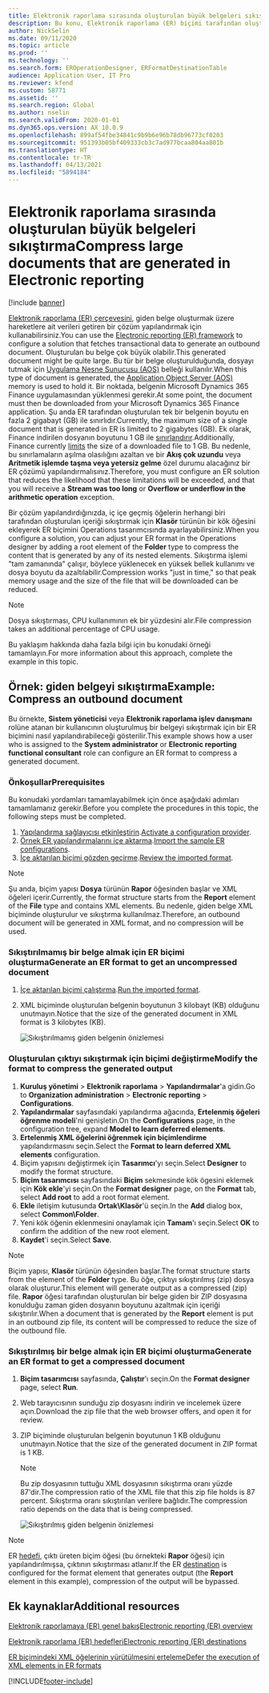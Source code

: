 ```yaml
---
title: Elektronik raporlama sırasında oluşturulan büyük belgeleri sıkıştırma
description: Bu konu, Elektronik raporlama (ER) biçimi tarafından oluşturulan büyük belgelerin nasıl sıkıştırılacağını açıklamaktadır.
author: NickSelin
ms.date: 09/11/2020
ms.topic: article
ms.prod: ''
ms.technology: ''
ms.search.form: EROperationDesigner, ERFormatDestinationTable
audience: Application User, IT Pro
ms.reviewer: kfend
ms.custom: 58771
ms.assetid: ''
ms.search.region: Global
ms.author: nselin
ms.search.validFrom: 2020-01-01
ms.dyn365.ops.version: AX 10.0.9
ms.openlocfilehash: 899af54fbe34841c9b9b6e96b78db96773cf0203
ms.sourcegitcommit: 951393b05bf409333cb3c7ad977bcaa804aa801b
ms.translationtype: HT
ms.contentlocale: tr-TR
ms.lasthandoff: 04/13/2021
ms.locfileid: "5894184"
---
```

# <a name="compress-large-documents-that-are-generated-in-electronic-reporting"></a><span data-ttu-id="0a8ac-103">Elektronik raporlama sırasında oluşturulan büyük belgeleri sıkıştırma</span><span class="sxs-lookup"><span data-stu-id="0a8ac-103">Compress large documents that are generated in Electronic reporting</span></span> 

[!include [banner](../includes/banner.md)]

<span data-ttu-id="0a8ac-104">[Elektronik raporlama (ER) çerçevesini](general-electronic-reporting.md), giden belge oluşturmak üzere hareketlere ait verileri getiren bir çözüm yapılandırmak için kullanabilirsiniz.</span><span class="sxs-lookup"><span data-stu-id="0a8ac-104">You can use the [Electronic reporting (ER) framework](general-electronic-reporting.md) to configure a solution that fetches transactional data to generate an outbound document.</span></span> <span data-ttu-id="0a8ac-105">Oluşturulan bu belge çok büyük olabilir.</span><span class="sxs-lookup"><span data-stu-id="0a8ac-105">This generated document might be quite large.</span></span> <span data-ttu-id="0a8ac-106">Bu tür bir belge oluşturulduğunda, dosyayı tutmak için [Uygulama Nesne Sunucusu (AOS)](../dev-tools/access-instances.md#location-of-packages-source-code-and-other-aos-configurations) belleği kullanılır.</span><span class="sxs-lookup"><span data-stu-id="0a8ac-106">When this type of document is generated, the [Application Object Server (AOS)](../dev-tools/access-instances.md#location-of-packages-source-code-and-other-aos-configurations) memory is used to hold it.</span></span> <span data-ttu-id="0a8ac-107">Bir noktada, belgenin Microsoft Dynamics 365 Finance uygulamasından yüklenmesi gerekir.</span><span class="sxs-lookup"><span data-stu-id="0a8ac-107">At some point, the document must then be downloaded from your Microsoft Dynamics 365 Finance application.</span></span> <span data-ttu-id="0a8ac-108">Şu anda ER tarafından oluşturulan tek bir belgenin boyutu en fazla 2 gigabayt (GB) ile sınırlıdır.</span><span class="sxs-lookup"><span data-stu-id="0a8ac-108">Currently, the maximum size of a single document that is generated in ER is limited to 2 gigabytes (GB).</span></span> <span data-ttu-id="0a8ac-109">Ek olarak, Finance indirilen dosyanın boyutunu 1 GB ile [sınırlandırır](https://fix.lcs.dynamics.com/Issue/Details?kb=4569432&bugId=453907&dbType=3).</span><span class="sxs-lookup"><span data-stu-id="0a8ac-109">Additionally, Finance currently [limits](https://fix.lcs.dynamics.com/Issue/Details?kb=4569432&bugId=453907&dbType=3) the size of a downloaded file to 1 GB.</span></span> <span data-ttu-id="0a8ac-110">Bu nedenle, bu sınırlamaların aşılma olasılığını azaltan ve bir **Akış çok uzundu** veya **Aritmetik işlemde taşma veya yetersiz gelme** özel durumu alacağınız bir ER çözümü yapılandırmalısınız.</span><span class="sxs-lookup"><span data-stu-id="0a8ac-110">Therefore, you must configure an ER solution that reduces the likelihood that these limitations will be exceeded, and that you will receive a **Stream was too long** or **Overflow or underflow in the arithmetic operation** exception.</span></span>

<span data-ttu-id="0a8ac-111">Bir çözüm yapılandırdığınızda, iç içe geçmiş öğelerin herhangi biri tarafından oluşturulan içeriği sıkıştırmak için **Klasör** türünün bir kök öğesini ekleyerek ER biçimini Operations tasarımcısında ayarlayabilirsiniz.</span><span class="sxs-lookup"><span data-stu-id="0a8ac-111">When you configure a solution, you can adjust your ER format in the Operations designer by adding a root element of the **Folder** type to compress the content that is generated by any of its nested elements.</span></span> <span data-ttu-id="0a8ac-112">Sıkıştırma işlemi "tam zamanında" çalışır, böylece yüklenecek en yüksek bellek kullanımı ve dosya boyutu da azaltılabilir.</span><span class="sxs-lookup"><span data-stu-id="0a8ac-112">Compression works "just in time," so that peak memory usage and the size of the file that will be downloaded can be reduced.</span></span>

> [!NOTE]
> <span data-ttu-id="0a8ac-113">Dosya sıkıştırması, CPU kullanımının ek bir yüzdesini alır.</span><span class="sxs-lookup"><span data-stu-id="0a8ac-113">File compression takes an additional percentage of CPU usage.</span></span>

<span data-ttu-id="0a8ac-114">Bu yaklaşım hakkında daha fazla bilgi için bu konudaki örneği tamamlayın.</span><span class="sxs-lookup"><span data-stu-id="0a8ac-114">For more information about this approach, complete the example in this topic.</span></span>

## <a name="example-compress-an-outbound-document"></a><span data-ttu-id="0a8ac-115">Örnek: giden belgeyi sıkıştırma</span><span class="sxs-lookup"><span data-stu-id="0a8ac-115">Example: Compress an outbound document</span></span>

<span data-ttu-id="0a8ac-116">Bu örnekte, **Sistem yöneticisi** veya **Elektronik raporlama işlev danışmanı** rolüne atanan bir kullanıcının oluşturulmuş bir belgeyi sıkıştırmak için bir ER biçimini nasıl yapılandırabileceği gösterilir.</span><span class="sxs-lookup"><span data-stu-id="0a8ac-116">This example shows how a user who is assigned to the **System administrator** or **Electronic reporting functional consultant** role can configure an ER format to compress a generated document.</span></span>

### <a name="prerequisites"></a><span data-ttu-id="0a8ac-117">Önkoşullar</span><span class="sxs-lookup"><span data-stu-id="0a8ac-117">Prerequisites</span></span>

<span data-ttu-id="0a8ac-118">Bu konudaki yordamları tamamlayabilmek için önce aşağıdaki adımları tamamlamanız gerekir.</span><span class="sxs-lookup"><span data-stu-id="0a8ac-118">Before you complete the procedures in this topic, the following steps must be completed.</span></span>

1. <span data-ttu-id="0a8ac-119">[Yapılandırma sağlayıcısı etkinleştirin](er-defer-xml-element.md#activate-a-configuration-provider).</span><span class="sxs-lookup"><span data-stu-id="0a8ac-119">[Activate a configuration provider](er-defer-xml-element.md#activate-a-configuration-provider).</span></span>
2. <span data-ttu-id="0a8ac-120">[Örnek ER yapılandırmalarını içe aktarma](er-defer-xml-element.md#import-the-sample-er-configurations).</span><span class="sxs-lookup"><span data-stu-id="0a8ac-120">[Import the sample ER configurations](er-defer-xml-element.md#import-the-sample-er-configurations).</span></span>
3. <span data-ttu-id="0a8ac-121">[İçe aktarılan biçimi gözden geçirme](er-defer-xml-element.md#review-the-imported-format).</span><span class="sxs-lookup"><span data-stu-id="0a8ac-121">[Review the imported format](er-defer-xml-element.md#review-the-imported-format).</span></span>

> [!NOTE]
> <span data-ttu-id="0a8ac-122">Şu anda, biçim yapısı **Dosya** türünün **Rapor** öğesinden başlar ve XML öğeleri içerir.</span><span class="sxs-lookup"><span data-stu-id="0a8ac-122">Currently, the format structure starts from the **Report** element of the **File** type and contains XML elements.</span></span> <span data-ttu-id="0a8ac-123">Bu nedenle, giden belge XML biçiminde oluşturulur ve sıkıştırma kullanılmaz.</span><span class="sxs-lookup"><span data-stu-id="0a8ac-123">Therefore, an outbound document will be generated in XML format, and no compression will be used.</span></span>

### <a name="generate-an-er-format-to-get-an-uncompressed-document"></a><span data-ttu-id="0a8ac-124">Sıkıştırılmamış bir belge almak için ER biçimi oluşturma</span><span class="sxs-lookup"><span data-stu-id="0a8ac-124">Generate an ER format to get an uncompressed document</span></span>

1. <span data-ttu-id="0a8ac-125">[İçe aktarılan biçimi çalıştırma](er-defer-xml-element.md#run-the-imported-format).</span><span class="sxs-lookup"><span data-stu-id="0a8ac-125">[Run the imported format](er-defer-xml-element.md#run-the-imported-format).</span></span>
2. <span data-ttu-id="0a8ac-126">XML biçiminde oluşturulan belgenin boyutunun 3 kilobayt (KB) olduğunu unutmayın.</span><span class="sxs-lookup"><span data-stu-id="0a8ac-126">Notice that the size of the generated document in XML format is 3 kilobytes (KB).</span></span>

    ![Sıkıştırılmamış giden belgenin önizlemesi](./media/er-compress-outbound-files1.png)

### <a name="modify-the-format-to-compress-the-generated-output"></a><span data-ttu-id="0a8ac-128">Oluşturulan çıktıyı sıkıştırmak için biçimi değiştirme</span><span class="sxs-lookup"><span data-stu-id="0a8ac-128">Modify the format to compress the generated output</span></span>

1. <span data-ttu-id="0a8ac-129">**Kuruluş yönetimi** \> **Elektronik raporlama** \> **Yapılandırmalar**'a gidin.</span><span class="sxs-lookup"><span data-stu-id="0a8ac-129">Go to **Organization administration** \> **Electronic reporting** \> **Configurations**.</span></span>
2. <span data-ttu-id="0a8ac-130">**Yapılandırmalar** sayfasındaki yapılandırma ağacında, **Ertelenmiş öğeleri öğrenme modeli**'ni genişletin.</span><span class="sxs-lookup"><span data-stu-id="0a8ac-130">On the **Configurations** page, in the configuration tree, expand **Model to learn deferred elements**.</span></span>
3. <span data-ttu-id="0a8ac-131">**Ertelenmiş XML öğelerini öğrenmek için biçimlendirme** yapılandırmasını seçin.</span><span class="sxs-lookup"><span data-stu-id="0a8ac-131">Select the **Format to learn deferred XML elements** configuration.</span></span>
4. <span data-ttu-id="0a8ac-132">Biçim yapısını değiştirmek için **Tasarımcı**'yı seçin.</span><span class="sxs-lookup"><span data-stu-id="0a8ac-132">Select **Designer** to modify the format structure.</span></span>
5. <span data-ttu-id="0a8ac-133">**Biçim tasarımcısı** sayfasındaki **Biçim** sekmesinde kök ögesini eklemek için **Kök ekle**'yi seçin.</span><span class="sxs-lookup"><span data-stu-id="0a8ac-133">On the **Format designer** page, on the **Format** tab, select **Add root** to add a root format element.</span></span>
6. <span data-ttu-id="0a8ac-134">**Ekle** iletişim kutusunda **Ortak\\Klasör**'ü seçin.</span><span class="sxs-lookup"><span data-stu-id="0a8ac-134">In the **Add** dialog box, select **Common\\Folder**.</span></span>
7. <span data-ttu-id="0a8ac-135">Yeni kök öğenin eklenmesini onaylamak için **Tamam**'ı seçin.</span><span class="sxs-lookup"><span data-stu-id="0a8ac-135">Select **OK** to confirm the addition of the new root element.</span></span>
8. <span data-ttu-id="0a8ac-136">**Kaydet**'i seçin.</span><span class="sxs-lookup"><span data-stu-id="0a8ac-136">Select **Save**.</span></span>

> [!NOTE]
> <span data-ttu-id="0a8ac-137">Biçim yapısı, **Klasör** türünün öğesinden başlar.</span><span class="sxs-lookup"><span data-stu-id="0a8ac-137">The format structure starts from the element of the **Folder** type.</span></span> <span data-ttu-id="0a8ac-138">Bu öğe, çıktıyı sıkıştırılmış (zip) dosya olarak oluşturur.</span><span class="sxs-lookup"><span data-stu-id="0a8ac-138">This element will generate output as a compressed (zip) file.</span></span> <span data-ttu-id="0a8ac-139">**Rapor** öğesi tarafından oluşturulan bir belge giden bir ZIP dosyasına konulduğu zaman giden dosyanın boyutunu azaltmak için içeriği sıkıştırılır.</span><span class="sxs-lookup"><span data-stu-id="0a8ac-139">When a document that is generated by the **Report** element is put in an outbound zip file, its content will be compressed to reduce the size of the outbound file.</span></span>

### <a name="generate-an-er-format-to-get-a-compressed-document"></a><span data-ttu-id="0a8ac-140">Sıkıştırılmış bir belge almak için ER biçimi oluşturma</span><span class="sxs-lookup"><span data-stu-id="0a8ac-140">Generate an ER format to get a compressed document</span></span>

1. <span data-ttu-id="0a8ac-141">**Biçim tasarımcısı** sayfasında, **Çalıştır**'ı seçin.</span><span class="sxs-lookup"><span data-stu-id="0a8ac-141">On the **Format designer** page, select **Run**.</span></span>
2. <span data-ttu-id="0a8ac-142">Web tarayıcısının sunduğu zip dosyasını indirin ve incelemek üzere açın.</span><span class="sxs-lookup"><span data-stu-id="0a8ac-142">Download the zip file that the web browser offers, and open it for review.</span></span>
3. <span data-ttu-id="0a8ac-143">ZIP biçiminde oluşturulan belgenin boyutunun 1 KB olduğunu unutmayın.</span><span class="sxs-lookup"><span data-stu-id="0a8ac-143">Notice that the size of the generated document in ZIP format is 1 KB.</span></span>

    > [!NOTE] 
    > <span data-ttu-id="0a8ac-144">Bu zip dosyasının tuttuğu XML dosyasının sıkıştırma oranı yüzde 87'dir.</span><span class="sxs-lookup"><span data-stu-id="0a8ac-144">The compression ratio of the XML file that this zip file holds is 87 percent.</span></span> <span data-ttu-id="0a8ac-145">Sıkıştırma oranı sıkıştırılan verilere bağlıdır.</span><span class="sxs-lookup"><span data-stu-id="0a8ac-145">The compression ratio depends on the data that is being compressed.</span></span>

    ![Sıkıştırılmış giden belgenin önizlemesi](./media/er-compress-outbound-files2.png)

> [!NOTE]
> <span data-ttu-id="0a8ac-147">ER [hedefi](electronic-reporting-destinations.md), çıktı üreten biçim öğesi (bu örnekteki **Rapor** öğesi) için yapılandırılmışsa, çıktının sıkıştırması atlanır.</span><span class="sxs-lookup"><span data-stu-id="0a8ac-147">If the ER [destination](electronic-reporting-destinations.md) is configured for the format element that generates output (the **Report** element in this example), compression of the output will be bypassed.</span></span>

## <a name="additional-resources"></a><span data-ttu-id="0a8ac-148">Ek kaynaklar</span><span class="sxs-lookup"><span data-stu-id="0a8ac-148">Additional resources</span></span>

[<span data-ttu-id="0a8ac-149">Elektronik raporlamaya (ER) genel bakış</span><span class="sxs-lookup"><span data-stu-id="0a8ac-149">Electronic reporting (ER) overview</span></span>](general-electronic-reporting.md)

[<span data-ttu-id="0a8ac-150">Elektronik raporlama (ER) hedefleri</span><span class="sxs-lookup"><span data-stu-id="0a8ac-150">Electronic reporting (ER) destinations</span></span>](electronic-reporting-destinations.md)

[<span data-ttu-id="0a8ac-151">ER biçimindeki XML öğelerinin yürütülmesini erteleme</span><span class="sxs-lookup"><span data-stu-id="0a8ac-151">Defer the execution of XML elements in ER formats</span></span>](er-defer-xml-element.md)


[!INCLUDE[footer-include](../../../includes/footer-banner.md)]